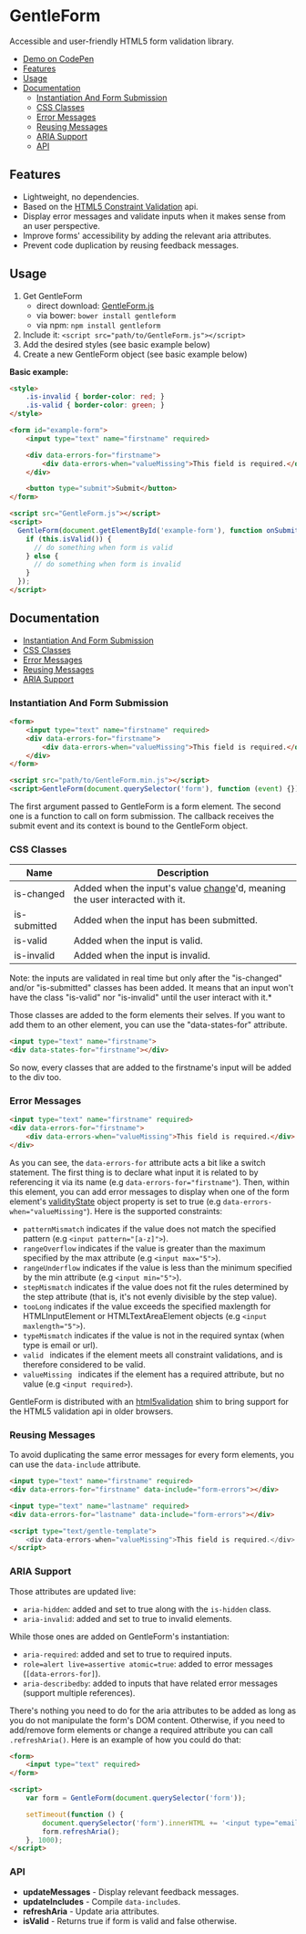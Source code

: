 # GentleForm

Accessible and user-friendly HTML5 form validation library.

* [Demo on CodePen](http://codepen.io/Zhouzi/full/QbBzZp/)
* [Features](https://github.com/Zhouzi/GentleForm#features)
* [Usage](https://github.com/Zhouzi/GentleForm#usage)
* [Documentation](https://github.com/Zhouzi/GentleForm#documentation)
    * [Instantiation And Form Submission](https://github.com/Zhouzi/GentleForm#instantiation-and-form-submission)
    * [CSS Classes](https://github.com/Zhouzi/GentleForm#css-classes)
    * [Error Messages](https://github.com/Zhouzi/GentleForm#error-messages)
    * [Reusing Messages](https://github.com/Zhouzi/GentleForm#reusing-messages)
    * [ARIA Support](https://github.com/Zhouzi/GentleForm#aria-support)
    * [API](https://github.com/Zhouzi/GentleForm#api)

## Features

* Lightweight, no dependencies.
* Based on the [HTML5 Constraint Validation](https://developer.mozilla.org/en-US/docs/Web/Guide/HTML/HTML5/Constraint_validation) api.
* Display error messages and validate inputs when it makes sense from an user perspective.
* Improve forms' accessibility by adding the relevant aria attributes.
* Prevent code duplication by reusing feedback messages.

## Usage

1. Get GentleForm
    * direct download: [GentleForm.js](https://raw.githubusercontent.com/Zhouzi/GentleForm/gh-pages/dist/GentleForm.js)
    * via bower: `bower install gentleform`
    * via npm: `npm install gentleform`
2. Include it: `<script src="path/to/GentleForm.js"></script>`
3. Add the desired styles (see basic example below)
4. Create a new GentleForm object (see basic example below)

**Basic example:**

```html
<style>
    .is-invalid { border-color: red; }
    .is-valid { border-color: green; }
</style>

<form id="example-form">
    <input type="text" name="firstname" required>

    <div data-errors-for="firstname">
        <div data-errors-when="valueMissing">This field is required.</div>
    </div>

    <button type="submit">Submit</button>
</form>

<script src="GentleForm.js"></script>
<script>
  GentleForm(document.getElementById('example-form'), function onSubmit (event) {
    if (this.isValid()) {
      // do something when form is valid
    } else {
      // do something when form is invalid
    }
  });
</script>
```

## Documentation

* [Instantiation And Form Submission](https://github.com/Zhouzi/GentleForm#instantiation-and-form-submission)
* [CSS Classes](https://github.com/Zhouzi/GentleForm#css-classes)
* [Error Messages](https://github.com/Zhouzi/GentleForm#error-messages)
* [Reusing Messages](https://github.com/Zhouzi/GentleForm#reusing-messages)
* [ARIA Support](https://github.com/Zhouzi/GentleForm#aria-support)

### Instantiation And Form Submission

```html
<form>
    <input type="text" name="firstname" required>
    <div data-errors-for="firstname">
        <div data-errors-when="valueMissing">This field is required.</div>
    </div>
</form>

<script src="path/to/GentleForm.min.js"></script>
<script>GentleForm(document.querySelector('form'), function (event) {});</script>
```

The first argument passed to GentleForm is a form element.
The second one is a function to call on form submission.
The callback receives the submit event and its context is bound to the GentleForm object.

### CSS Classes

Name         | Description
-------------|---------------------------------------------------------------------------
is-changed   | Added when the input's value [change](https://developer.mozilla.org/en-US/docs/Web/Events/change)'d, meaning the user interacted with it.
is-submitted | Added when the input has been submitted.
is-valid     | Added when the input is valid.
is-invalid   | Added when the input is invalid.

Note: the inputs are validated in real time but only after the "is-changed" and/or "is-submitted" classes has been added.
It means that an input won't have the class "is-valid" nor "is-invalid" until the user interact with it.*

Those classes are added to the form elements their selves.
If you want to add them to an other element, you can use the "data-states-for" attribute.

```html
<input type="text" name="firstname">
<div data-states-for="firstname"></div>
```

So now, every classes that are added to the firstname's input will be added to the div too.

### Error Messages

```html
<input type="text" name="firstname" required>
<div data-errors-for="firstname">
    <div data-errors-when="valueMissing">This field is required.</div>
</div>
```

As you can see, the `data-errors-for` attribute acts a bit like a switch statement.
The first thing is to declare what input it is related to by referencing it via its name (e.g `data-errors-for="firstname"`).
Then, within this element, you can add error messages to display when one of the form element's [validityState](https://developer.mozilla.org/fr/docs/Web/API/ValidityState) object property is set to true (e.g `data-errors-when="valueMissing"`).
Here is the supported constraints:

* `patternMismatch` indicates if the value does not match the specified pattern (e.g `<input pattern="[a-z]">`).
* `rangeOverflow` indicates if the value is greater than the maximum specified by the max attribute (e.g `<input max="5">`).
* `rangeUnderflow` indicates if the value is less than the minimum specified by the min attribute (e.g `<input min="5">`).
* `stepMismatch` indicates if the value does not fit the rules determined by the step attribute (that is, it's not evenly divisible by the step value).
* `tooLong` indicates if the value exceeds the specified maxlength for HTMLInputElement or HTMLTextAreaElement objects (e.g `<input maxlength="5">`).
* `typeMismatch` indicates if the value is not in the required syntax (when type is email or url).
* `valid ` indicates if the element meets all constraint validations, and is therefore considered to be valid.
* `valueMissing ` indicates if the element has a required attribute, but no value (e.g `<input required>`).

GentleForm is distributed with an [html5validation](https://github.com/Zhouzi/html5validation) shim to bring support for the HTML5 validation api in older browsers.

### Reusing Messages

To avoid duplicating the same error messages for every form elements, you can use the `data-include` attribute.

```html
<input type="text" name="firstname" required>
<div data-errors-for="firstname" data-include="form-errors"></div>

<input type="text" name="lastname" required>
<div data-errors-for="lastname" data-include="form-errors"></div>

<script type="text/gentle-template">
    <div data-errors-when="valueMissing">This field is required.</div>
</script>
```

### ARIA Support

Those attributes are updated live:

* `aria-hidden`: added and set to true along with the `is-hidden` class.
* `aria-invalid`: added and set to true to invalid elements.

While those ones are added on GentleForm's instantiation:

* `aria-required`: added and set to true to required inputs.
* `role=alert live=assertive atomic=true`: added to error messages (`[data-errors-for]`).
* `aria-describedby`: added to inputs that have related error messages (support multiple references).

There's nothing you need to do for the aria attributes to be added as long as you do not manipulate the form's DOM content.
Otherwise, if you need to add/remove form elements or change a required attribute you can call `.refreshAria()`.
Here is an example of how you could do that:

```html
<form>
    <input type="text" required>
</form>

<script>
    var form = GentleForm(document.querySelector('form'));

    setTimeout(function () {
        document.querySelector('form').innerHTML += '<input type="email" required>';
        form.refreshAria();
    }, 1000);
</script>
```

### API

* **updateMessages** - Display relevant feedback messages.
* **updateIncludes** - Compile `data-include`s.
* **refreshAria** - Update aria attributes.
* **isValid** - Returns true if form is valid and false otherwise.

